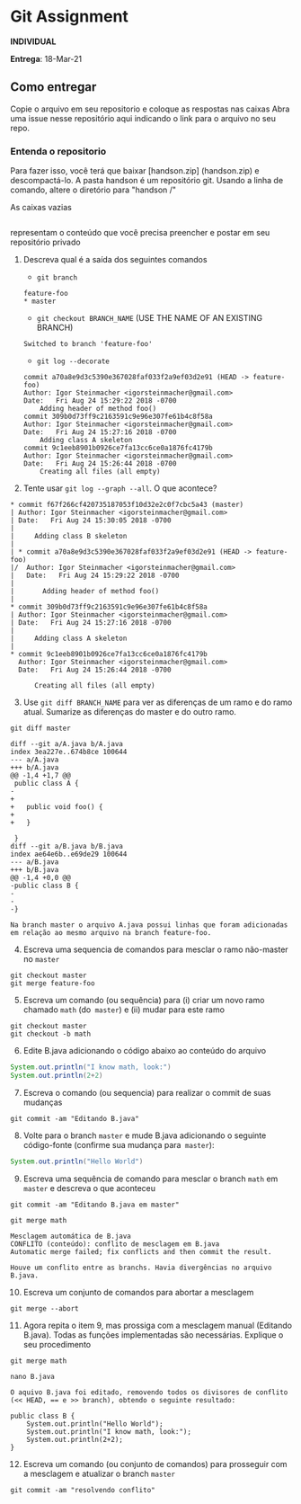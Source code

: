 # Git Assignment

**INDIVIDUAL**

**Entrega**: 18-Mar-21

## Como entregar
Copie o arquivo em seu repositorio e coloque as respostas nas caixas
Abra uma issue nesse repositório aqui indicando o link para o arquivo no seu repo.

### Entenda o repositorio
Para fazer isso, você terá que baixar [handson.zip] (handson.zip) e descompactá-lo.
A pasta handson é um repositório git. Usando a linha de comando, altere o diretório para "handson /"

As caixas vazias
```

```
representam o conteúdo que você precisa preencher e postar em seu repositório privado

1. Descreva qual é a saída dos seguintes comandos
    -  `git branch` 
    ```
    feature-foo
    * master
    ```
    -  `git checkout BRANCH_NAME` (USE THE NAME OF AN EXISTING BRANCH)
    ```
    Switched to branch 'feature-foo'
    ```
    -  `git log --decorate`
    ```
    commit a70a8e9d3c5390e367028faf033f2a9ef03d2e91 (HEAD -> feature-foo)
    Author: Igor Steinmacher <igorsteinmacher@gmail.com>
    Date:   Fri Aug 24 15:29:22 2018 -0700
        Adding header of method foo()
    commit 309b0d73ff9c2163591c9e96e307fe61b4c8f58a
    Author: Igor Steinmacher <igorsteinmacher@gmail.com>
    Date:   Fri Aug 24 15:27:16 2018 -0700
        Adding class A skeleton
    commit 9c1eeb8901b0926ce7fa13cc6ce0a1876fc4179b
    Author: Igor Steinmacher <igorsteinmacher@gmail.com>
    Date:   Fri Aug 24 15:26:44 2018 -0700
        Creating all files (all empty)
    ```

2. Tente usar `git log --graph --all`. O que acontece?
```
* commit f67f266cf420735187053f10d32e2c0f7cbc5a43 (master)
| Author: Igor Steinmacher <igorsteinmacher@gmail.com>
| Date:   Fri Aug 24 15:30:05 2018 -0700
| 
|     Adding class B skeleton
|   
| * commit a70a8e9d3c5390e367028faf033f2a9ef03d2e91 (HEAD -> feature-foo)
|/  Author: Igor Steinmacher <igorsteinmacher@gmail.com>
|   Date:   Fri Aug 24 15:29:22 2018 -0700
|   
|       Adding header of method foo()
| 
* commit 309b0d73ff9c2163591c9e96e307fe61b4c8f58a
| Author: Igor Steinmacher <igorsteinmacher@gmail.com>
| Date:   Fri Aug 24 15:27:16 2018 -0700
| 
|     Adding class A skeleton
| 
* commit 9c1eeb8901b0926ce7fa13cc6ce0a1876fc4179b
  Author: Igor Steinmacher <igorsteinmacher@gmail.com>
  Date:   Fri Aug 24 15:26:44 2018 -0700
  
      Creating all files (all empty)
```

3. Use `git diff BRANCH_NAME`  para ver as diferenças de um ramo e do ramo atual.
   Sumarize as diferenças do master e do outro ramo.
```
git diff master 

diff --git a/A.java b/A.java
index 3ea227e..674b8ce 100644
--- a/A.java
+++ b/A.java
@@ -1,4 +1,7 @@
 public class A {
-
+   
+   public void foo() {
+   
+   }
 
 }
diff --git a/B.java b/B.java
index ae64e6b..e69de29 100644
--- a/B.java
+++ b/B.java
@@ -1,4 +0,0 @@
-public class B {
-
-
-}

Na branch master o arquivo A.java possui linhas que foram adicionadas em relação ao mesmo arquivo na branch feature-foo. 
```

4. Escreva uma sequencia de comandos para mesclar o ramo não-master no `master`
```
git checkout master
git merge feature-foo
```

5. Escreva um comando (ou sequência) para (i) criar um novo ramo chamado `math` (do` master`)
e (ii) mudar para este ramo
```
git checkout master
git checkout -b math
```
   
6. Edite B.java adicionando o código abaixo ao conteúdo do arquivo
```java
System.out.println("I know math, look:")
System.out.println(2+2)
```

7. Escreva o comando (ou sequencia) para realizar o commit de suas mudanças
```
git commit -am "Editando B.java"
```

8. Volte para o branch `master` e mude B.java adicionando o seguinte código-fonte (confirme sua mudança para` master`):
```java
System.out.println("Hello World")
```

9. Escreva uma sequência de comando para mesclar o branch `math` em` master` e descreva o que aconteceu
```
git commit -am "Editando B.java em master"
	
git merge math

Mesclagem automática de B.java
CONFLITO (conteúdo): conflito de mesclagem em B.java
Automatic merge failed; fix conflicts and then commit the result.

Houve um conflito entre as branchs. Havia divergências no arquivo B.java.
```
   
10. Escreva um conjunto de comandos para abortar a mesclagem
```
git merge --abort
```
   
11. Agora repita o item 9, mas prossiga com a mesclagem manual (Editando B.java). Todas as funções implementadas são necessárias. Explique o seu procedimento
```
git merge math
	
nano B.java

O aquivo B.java foi editado, removendo todos os divisores de conflito (<< HEAD, == e >> branch), obtendo o seguinte resultado:

public class B {
    System.out.println("Hello World");
    System.out.println("I know math, look:");
    System.out.println(2+2);
}
```

12. Escreva um comando (ou conjunto de comandos) para prosseguir com a mesclagem e atualizar o branch `master`
```
git commit -am "resolvendo conflito"
```